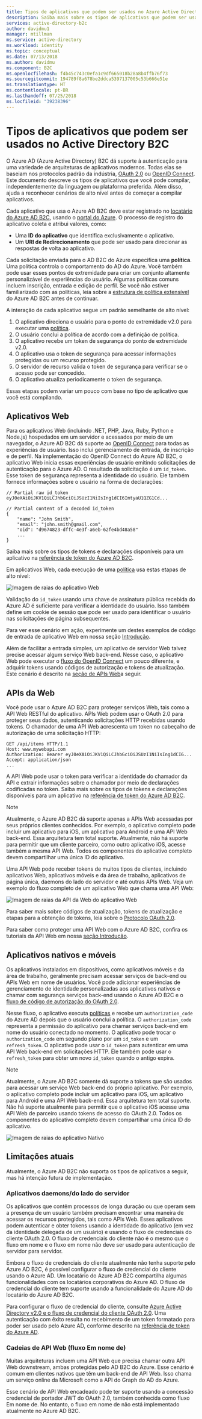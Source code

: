 ```yaml
---
title: Tipos de aplicativos que podem ser usados no Azure Active Directory B2C| Microsoft Docs
description: Saiba mais sobre os tipos de aplicativos que podem ser usados no Azure Active Directory B2C.
services: active-directory-b2c
author: davidmu1
manager: mtillman
ms.service: active-directory
ms.workload: identity
ms.topic: conceptual
ms.date: 07/13/2018
ms.author: davidmu
ms.component: B2C
ms.openlocfilehash: f4b45c743c0efa1c9df665018b28a8b4ffb76f73
ms.sourcegitcommit: 194789f8a678be2ddca5397137005c53b666e51e
ms.translationtype: HT
ms.contentlocale: pt-BR
ms.lasthandoff: 07/25/2018
ms.locfileid: "39238396"
---
```

# <a name="applications-types-that-can-be-used-in-active-directory-b2c"></a>Tipos de aplicativos que podem ser usados no Active Directory B2C

O Azure AD (Azure Active Directory) B2C dá suporte à autenticação para uma variedade de arquiteturas de aplicativos modernos. Todas elas se baseiam nos protocolos padrão da indústria, [OAuth 2.0](active-directory-b2c-reference-protocols.md) ou [OpenID Connect](active-directory-b2c-reference-protocols.md). Este documento descreve os tipos de aplicativos que você pode compilar, independentemente da linguagem ou plataforma preferida. Além disso, ajuda a reconhecer cenários de alto nível antes de começar a compilar aplicativos.

Cada aplicativo que usa o Azure AD B2C deve estar registrado no [locatário do Azure AD B2C](active-directory-b2c-get-started.md), usando o [portal do Azure](https://portal.azure.com/). O processo de registro do aplicativo coleta e atribui valores, como:

* Uma **ID do aplicativo** que identifica exclusivamente o aplicativo.
* Um **URI de Redirecionamento** que pode ser usado para direcionar as respostas de volta ao aplicativo.

Cada solicitação enviada para o AD B2C do Azure especifica uma **política**. Uma política controla o comportamento do AD do Azure. Você também pode usar esses pontos de extremidade para criar um conjunto altamente personalizável de experiências do usuário. Algumas políticas comuns incluem inscrição, entrada e edição de perfil. Se você não estiver familiarizado com as políticas, leia sobre a [estrutura de política extensível](active-directory-b2c-reference-policies.md) do Azure AD B2C antes de continuar.

A interação de cada aplicativo segue um padrão semelhante de alto nível:

1. O aplicativo direciona o usuário para o ponto de extremidade v2.0 para executar uma [política](active-directory-b2c-reference-policies.md).
2. O usuário conclui a política de acordo com a definição de política.
3. O aplicativo recebe um token de segurança do ponto de extremidade v2.0.
4. O aplicativo usa o token de segurança para acessar informações protegidas ou um recurso protegido.
5. O servidor de recurso valida o token de segurança para verificar se o acesso pode ser concedido.
6. O aplicativo atualiza periodicamente o token de segurança.

Essas etapas podem variar um pouco com base no tipo de aplicativo que você está compilando.

## <a name="web-applications"></a>Aplicativos Web

Para os aplicativos Web (incluindo .NET, PHP, Java, Ruby, Python e Node.js) hospedados em um servidor e acessados por meio de um navegador, o Azure AD B2C dá suporte ao [OpenID Connect](active-directory-b2c-reference-protocols.md) para todas as experiências de usuário. Isso inclui gerenciamento de entrada, de inscrição e de perfil. Na implementação do OpenID Connect do Azure AD B2C, o aplicativo Web inicia essas experiências de usuário emitindo solicitações de autenticação para o Azure AD. O resultado da solicitação é um `id_token`. Esse token de segurança representa a identidade do usuário. Ele também fornece informações sobre o usuário na forma de declarações:

```
// Partial raw id_token
eyJ0eXAiOiJKV1QiLCJhbGciOiJSUzI1NiIsIng1dCI6ImtyaU1QZG1Cd...

// Partial content of a decoded id_token
{
    "name": "John Smith",
    "email": "john.smith@gmail.com",
    "oid": "d9674823-dffc-4e3f-a6eb-62fe4bd48a58"
    ...
}
```

Saiba mais sobre os tipos de tokens e declarações disponíveis para um aplicativo na [referência de token do Azure AD B2C](active-directory-b2c-reference-tokens.md).

Em aplicativos Web, cada execução de uma [política](active-directory-b2c-reference-policies.md) usa estas etapas de alto nível:

![Imagem de raias do aplicativo Web](./media/active-directory-b2c-apps/webapp.png)

Validação do `id_token` usando uma chave de assinatura pública recebida do Azure AD é suficiente para verificar a identidade do usuário. Isso também define um cookie de sessão que pode ser usado para identificar o usuário nas solicitações de página subsequentes.

Para ver esse cenário em ação, experimente um destes exemplos de código de entrada de aplicativo Web em nossa seção [Introdução](active-directory-b2c-overview.md).

Além de facilitar a entrada simples, um aplicativo de servidor Web talvez precise acessar algum serviço Web back-end. Nesse caso, o aplicativo Web pode executar o [fluxo do OpenID Connect](active-directory-b2c-reference-oidc.md) um pouco diferente, e adquirir tokens usando códigos de autorização e tokens de atualização. Este cenário é descrito na [seção de APIs Web](#web-apis)a seguir.

## <a name="web-apis"></a>APIs da Web

Você pode usar o Azure AD B2C para proteger serviços Web, tais como a API Web RESTful do aplicativo. APIs Web podem usar o OAuth 2.0 para proteger seus dados, autenticando solicitações HTTP recebidas usando tokens. O chamador de uma API Web acrescenta um token no cabeçalho de autorização de uma solicitação HTTP:

```
GET /api/items HTTP/1.1
Host: www.mywebapi.com
Authorization: Bearer eyJ0eXAiOiJKV1QiLCJhbGciOiJSUzI1NiIsIng1dCI6...
Accept: application/json
...
```

A API Web pode usar o token para verificar a identidade do chamador da API e extrair informações sobre o chamador por meio de declarações codificadas no token. Saiba mais sobre os tipos de tokens e declarações disponíveis para um aplicativo na [referência de token do Azure AD B2C](active-directory-b2c-reference-tokens.md).

> [!NOTE]
> Atualmente, o Azure AD B2C dá suporte apenas a APIs Web acessadas por seus próprios clientes conhecidos. Por exemplo, o aplicativo completo pode incluir um aplicativo para iOS, um aplicativo para Android e uma API Web back-end. Essa arquitetura tem total suporte. Atualmente, não há suporte para permitir que um cliente parceiro, como outro aplicativo iOS, acesse também a mesma API Web. Todos os componentes do aplicativo completo devem compartilhar uma única ID do aplicativo.
>
>

Uma API Web pode receber tokens de muitos tipos de clientes, incluindo aplicativos Web, aplicativos móveis e da área de trabalho, aplicativos de página única, daemons do lado do servidor e até outras APIs Web. Veja um exemplo do fluxo completo de um aplicativo Web que chama uma API Web:

![Imagem de raias da API da Web do aplicativo Web](./media/active-directory-b2c-apps/webapi.png)

Para saber mais sobre códigos de atualização, tokens de atualização e etapas para a obtenção de tokens, leia sobre o [Protocolo OAuth 2.0](active-directory-b2c-reference-oauth-code.md).

Para saber como proteger uma API Web com o Azure AD B2C, confira os tutoriais da API Web em nossa [seção Introdução](active-directory-b2c-overview.md).

## <a name="mobile-and-native-applications"></a>Aplicativos nativos e móveis

Os aplicativos instalados em dispositivos, como aplicativos móveis e da área de trabalho, geralmente precisam acessar serviços de back-end ou APIs Web em nome de usuários. Você pode adicionar experiências de gerenciamento de identidade personalizadas aos aplicativos nativos e chamar com segurança serviços back-end usando o Azure AD B2C e o [fluxo de código de autorização do OAuth 2.0](active-directory-b2c-reference-oauth-code.md).  

Nesse fluxo, o aplicativo executa [políticas](active-directory-b2c-reference-policies.md) e recebe um `authorization_code` do Azure AD depois que o usuário conclui a política. O `authorization_code` representa a permissão do aplicativo para chamar serviços back-end em nome do usuário conectado no momento. O aplicativo pode trocar o `authorization_code` em segundo plano por um `id_token` e um `refresh_token`.  O aplicativo pode usar o `id_token` para autenticar em uma API Web back-end em solicitações HTTP. Ele também pode usar o `refresh_token` para obter um novo `id_token` quando o antigo expira.

> [!NOTE]
> Atualmente, o Azure AD B2C somente dá suporte a tokens que são usados para acessar um serviço Web back-end do próprio aplicativo. Por exemplo, o aplicativo completo pode incluir um aplicativo para iOS, um aplicativo para Android e uma API Web back-end. Essa arquitetura tem total suporte. Não há suporte atualmente para permitir que o aplicativo iOS acesse uma API Web de parceiro usando tokens de acesso do OAuth 2.0. Todos os componentes do aplicativo completo devem compartilhar uma única ID do aplicativo.
>
>

![Imagem de raias do aplicativo Nativo](./media/active-directory-b2c-apps/native.png)

## <a name="current-limitations"></a>Limitações atuais

Atualmente, o Azure AD B2C não suporta os tipos de aplicativos a seguir, mas há intenção futura de implementação. 

### <a name="daemonsserver-side-applications"></a>Aplicativos daemons/do lado do servidor

Os aplicativos que contêm processos de longa duração ou que operam sem a presença de um usuário também precisam encontrar uma maneira de acessar os recursos protegidos, tais como APIs Web. Esses aplicativos podem autenticar e obter tokens usando a identidade do aplicativo (em vez da identidade delegada de um usuário) e usando o fluxo de credenciais do cliente OAuth 2.0. O fluxo de credenciais do cliente não é o mesmo que o fluxo em nome e o fluxo em nome não deve ser usado para autenticação de servidor para servidor.

Embora o fluxo de credenciais do cliente atualmente não tenha suporte pelo Azure AD B2C, é possível configurar o fluxo de credencial do cliente usando o Azure AD. Um locatário do Azure AD B2C compartilha algumas funcionalidades com os locatários corporativos do Azure AD.  O fluxo de credencial do cliente tem suporte usando a funcionalidade do Azure AD do locatário do Azure AD B2C. 

Para configurar o fluxo de credencial do cliente, consulte [Azure Active Directory v2.0 e o fluxo de credencial do cliente OAuth 2.0](https://docs.microsoft.com/azure/active-directory/develop/active-directory-v2-protocols-oauth-client-creds). Uma autenticação com êxito resulta no recebimento de um token formatado para poder ser usado pelo Azure AD, conforme descrito na [referência de token do Azure AD](https://docs.microsoft.com/azure/active-directory/develop/active-directory-token-and-claims).


### <a name="web-api-chains-on-behalf-of-flow"></a>Cadeias de API Web (fluxo Em nome de)

Muitas arquiteturas incluem uma API Web que precisa chamar outra API Web downstream, ambas protegidas pelo AD B2C do Azure. Esse cenário é comum em clientes nativos que têm um back-end de API Web. Isso chama um serviço online da Microsoft como a API do Graph do AD do Azure.

Esse cenário de API Web encadeado pode ter suporte usando a concessão credencial de portador JWT do OAuth 2.0, também conhecida como fluxo Em nome de.  No entanto, o fluxo em nome de não está implementado atualmente no Azure AD B2C.
